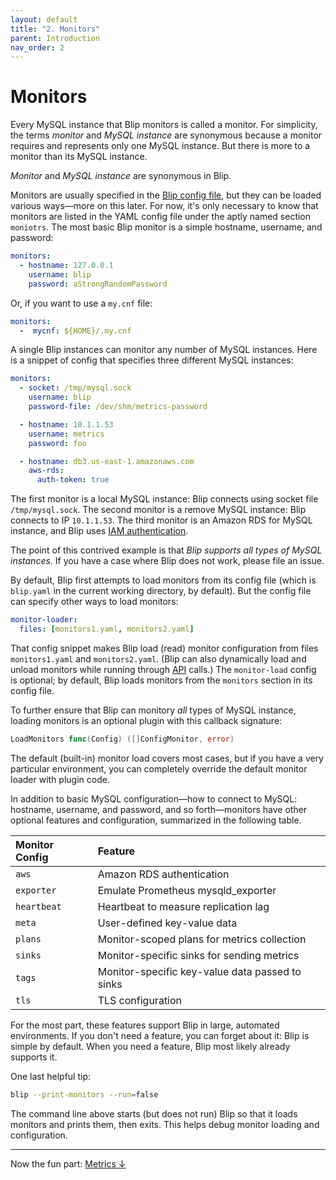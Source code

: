 ```yaml
---
layout: default
title: "2. Monitors"
parent: Introduction
nav_order: 2
---
```


# Monitors

Every MySQL instance that Blip monitors is called a monitor.
For simplicity, the terms _monitor_ and _MySQL instance_ are synonymous because a monitor requires and represents only one MySQL instance.
But there is more to a monitor than its MySQL instance.

<div class="note">
<em>Monitor</em> and <em>MySQL instance</em> are synonymous in Blip.
</div>

Monitors are usually specified in the [Blip config file](../config/config-file), but they can be loaded various ways&mdash;more on this later.
For now, it's only necessary to know that monitors are listed in the YAML config file under the aptly named section `moniotrs`.
The most basic Blip monitor is a simple hostname, username, and password:

```yaml
monitors:
  - hostname: 127.0.0.1
    username: blip
    password: aStrongRandomPassword
```

Or, if you want to use a `my.cnf` file:

```yaml
monitors:
  -  mycnf: ${HOME}/.my.cnf
```

A single Blip instances can monitor any number of MySQL instances.
Here is a snippet of config that specifies three different MySQL instances:

```yaml
monitors:
  - socket: /tmp/mysql.sock
    username: blip
    password-file: /dev/shm/metrics-password

  - hostname: 10.1.1.53
    username: metrics
    password: foo

  - hostname: db3.us-east-1.amazonaws.com
    aws-rds:
      auth-token: true
```

The first monitor is a local MySQL instance: Blip connects using socket file `/tmp/mysql.sock`.
The second monitor is a remove MySQL instance: Blip connects to IP `10.1.1.53`.
The third monitor is an Amazon RDS for MySQL instance, and Blip uses [IAM authentication](https://docs.aws.amazon.com/AmazonRDS/latest/UserGuide/UsingWithRDS.IAMDBAuth).

The point of this contrived example is that _Blip supports all types of MySQL instances_.
If you have a case where Blip does not work, please file an issue.

By default, Blip first attempts to load monitors from its config file (which is `blip.yaml` in the current working directory, by default).
But the config file can specify other ways to load monitors:

```yaml
monitor-loader:
  files: [monitors1.yaml, monitors2.yaml]
```

That config snippet makes Blip load (read) monitor configuration from files `monitors1.yaml` and `monitors2.yaml`.
(Blip can also dynamically load and unload monitors while running through [API](../api) calls.)
The `monitor-load` config is optional; by default, Blip loads monitors from the `monitors` section in its config file.

To further ensure that Blip can monitory _all_ types of MySQL instance, loading monitors is an optional plugin with this callback signature:

```go
LoadMonitors func(Config) ([]ConfigMonitor, error)
```

The default (built-in) monitor load covers most cases, but if you have a very particular environment, you can completely override the default monitor loader with plugin code.

In addition to basic MySQL configuration&mdash;how to connect to MySQL: hostname, username, and password, and so forth&mdash;monitors have other optional features and configuration, summarized in the following table.

|Monitor Config|Feature|
|:-------------|:------|
|`aws`|Amazon RDS authentication|
|`exporter`|Emulate Prometheus mysqld_exporter|
|`heartbeat`|Heartbeat to measure replication lag|
|`meta`|User-defined key-value data|
|`plans`|Monitor-scoped plans for metrics collection|
|`sinks`|Monitor-specific sinks for sending metrics|
|`tags`|Monitor-specific key-value data passed to sinks|
|`tls`|TLS configuration|

For the most part, these features support Blip in large, automated environments.
If you don't need a feature, you can forget about it: Blip is simple by default.
When you need a feature, Blip most likely already supports it.

One last helpful tip:

```sh
blip --print-monitors --run=false
```

The command line above starts (but does not run) Blip so that it loads monitors and prints them, then exits.
This helps debug monitor loading and configuration.

---

Now the fun part: [Metrics&nbsp;&darr;](metrics)
